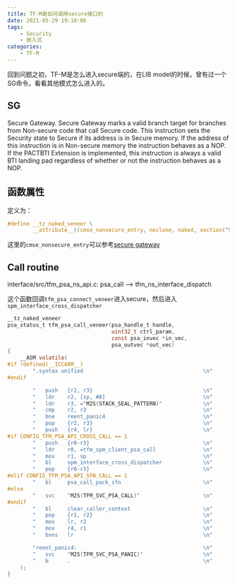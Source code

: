 ```yaml
---
title: TF-M是如何调用secure接口的
date: 2021-05-29 19:18:06
tags: 
    - Security
    - 嵌入式
categories: 
    - TF-M
---
```


回到问题之初，TF-M是怎么进入secure端的，在LIB model的时候，曾有过一个SG命令，看看其他模式怎么进入的。

<!-- more -->

## SG


Secure Gateway. Secure Gateway marks a valid branch target for branches from Non-secure code that call Secure code. This instruction sets the Security state to Secure if its address is in Secure memory. If the address of this instruction is in Non-secure memory the instruction behaves as a NOP. If the PACTBTI Extension is implemented, this instruction is always a valid BTI landing pad regardless of whether or not the instruction behaves as a NOP.

## 函数属性

定义为：

```c
#define __tz_naked_veneer \
        __attribute__((cmse_nonsecure_entry, noclone, naked, section("SFN")))
```

这里的`cmse_nonsecure_entry`可以参考[secure gateway](https://developer.arm.com/documentation/100067/0612/Compiler-specific-Function--Variable--and-Type-Attributes/--attribute----cmse-nonsecure-entry---function-attribute)

## Call routine

interface/src/tfm_psa_ns_api.c: psa_call --> tfm_ns_interface_dispatch

这个函数回调`tfm_psa_connect_veneer`进入secure，然后进入`spm_interface_cross_dispatcher`

```c
__tz_naked_veneer
psa_status_t tfm_psa_call_veneer(psa_handle_t handle,
                                 uint32_t ctrl_param,
                                 const psa_invec *in_vec,
                                 psa_outvec *out_vec)
{
    __ASM volatile(
#if !defined(__ICCARM__)
        ".syntax unified                                      \n"
#endif

        "   push   {r2, r3}                                   \n"
        "   ldr    r2, [sp, #8]                               \n"
        "   ldr    r3, ="M2S(STACK_SEAL_PATTERN)"             \n"
        "   cmp    r2, r3                                     \n"
        "   bne    reent_panic4                               \n"
        "   pop    {r2, r3}                                   \n"
        "   push   {r4, lr}                                   \n"
#if CONFIG_TFM_PSA_API_CROSS_CALL == 1
        "   push   {r0-r3}                                    \n"
        "   ldr    r0, =tfm_spm_client_psa_call               \n"
        "   mov    r1, sp                                     \n"
        "   bl     spm_interface_cross_dispatcher             \n"
        "   pop    {r0-r3}                                    \n"
#elif CONFIG_TFM_PSA_API_SFN_CALL == 1
        "   bl     psa_call_pack_sfn                          \n"
#else
        "   svc    "M2S(TFM_SVC_PSA_CALL)"                    \n"
#endif
        "   bl     clear_caller_context                       \n"
        "   pop    {r1, r2}                                   \n"
        "   mov    lr, r2                                     \n"
        "   mov    r4, r1                                     \n"
        "   bxns   lr                                         \n"

        "reent_panic4:                                        \n"
        "   svc    "M2S(TFM_SVC_PSA_PANIC)"                   \n"
        "   b      .                                          \n"
    );
}
```